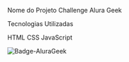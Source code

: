 Nome do Projeto
Challenge Alura Geek

Tecnologias Utilizadas

HTML
CSS
JavaScript

![Badge-AluraGeek](https://github.com/user-attachments/assets/7131f88c-6edf-4f67-8352-fc538e112be1)
